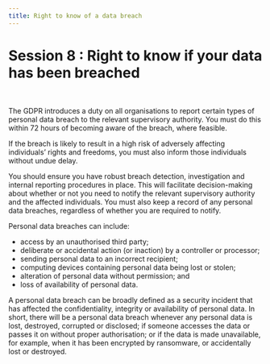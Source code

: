 ```yaml
---
title: Right to know of a data breach
---
```

# Session 8 : Right to know if your data has been breached
&nbsp;

The GDPR introduces a duty on all organisations to report certain types of personal data breach to the relevant supervisory authority. You must do this within 72 hours of becoming aware of the breach, where feasible.

If the breach is likely to result in a high risk of adversely affecting individuals’ rights and freedoms, you must also inform those individuals without undue delay.

You should ensure you have robust breach detection, investigation and internal reporting procedures in place. This will facilitate decision-making about whether or not you need to notify the relevant supervisory authority and the affected individuals.
You must also keep a record of any personal data breaches, regardless of whether you are required to notify.

Personal data breaches can include:

- access by an unauthorised third party;
- deliberate or accidental action (or inaction) by a controller or processor;
- sending personal data to an incorrect recipient;
- computing devices containing personal data being lost or stolen; 
- alteration of personal data without permission; and
- loss of availability of personal data.

A personal data breach can be broadly defined as a security incident that has affected the confidentiality, integrity or availability of personal data. In short, there will be a personal data breach whenever any personal data is lost, destroyed, corrupted or disclosed; if someone accesses the data or passes it on without proper authorisation; or if the data is made unavailable, for example, when it has been encrypted by ransomware, or accidentally lost or destroyed.
